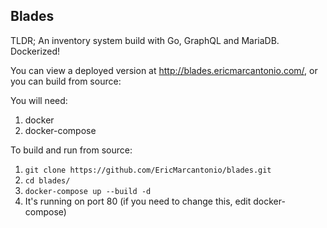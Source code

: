 ## Blades

TLDR; An inventory system build with Go, GraphQL and MariaDB. Dockerized!

You can view a deployed version at http://blades.ericmarcantonio.com/, or you can build from source:

You will need:
1. docker
2. docker-compose

To build and run from source:

1. `git clone https://github.com/EricMarcantonio/blades.git`
2. `cd blades/`
3. `docker-compose up --build -d`
4. It's running on port 80 (if you need to change this, edit docker-compose)
